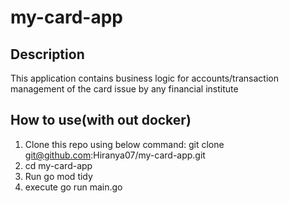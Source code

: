 # my-card-app
## Description
This application contains business logic for accounts/transaction management of the card issue by any financial institute

## How to use(with out docker)
1. Clone this repo using below command: git clone git@github.com:Hiranya07/my-card-app.git
2. cd my-card-app
3. Run go mod tidy
4. execute go run main.go
